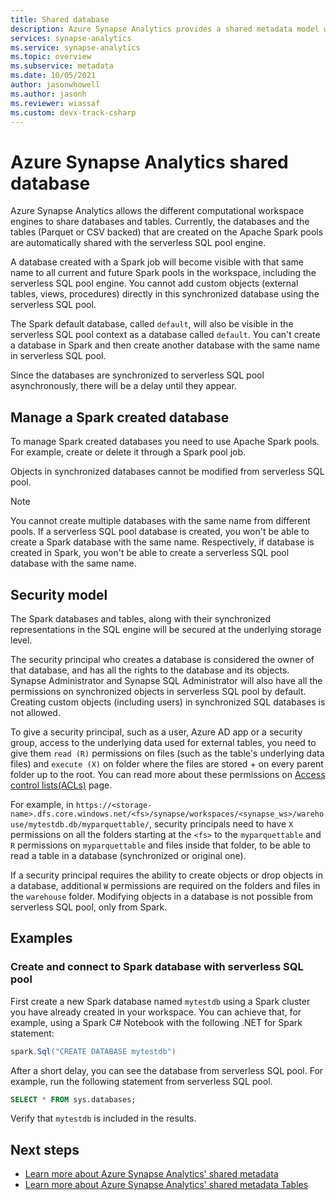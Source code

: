 ```yaml
---
title: Shared database
description: Azure Synapse Analytics provides a shared metadata model where creating a database in serverless Apache Spark pool will make it accessible from its serverless SQL pool and SQL pool engines. 
services: synapse-analytics 
ms.service: synapse-analytics  
ms.topic: overview
ms.subservice: metadata
ms.date: 10/05/2021
author: jasonwhowell
ms.author: jasonh
ms.reviewer: wiassaf
ms.custom: devx-track-csharp
---
```


# Azure Synapse Analytics shared database

Azure Synapse Analytics allows the different computational workspace engines to share databases and tables. Currently, the databases and the tables (Parquet or CSV backed) that are created on the Apache Spark pools are automatically shared with the serverless SQL pool engine.

A database created with a Spark job will become visible with that same name to all current and future Spark pools in the workspace, including the serverless SQL pool engine. You cannot add custom objects (external tables, views, procedures) directly in this synchronized database using the serverless SQL pool.

The Spark default database, called `default`, will also be visible in the serverless SQL pool context as a database called `default`. 
You can't create a database in Spark and then create another database with the same name in serverless SQL pool.

Since the databases are synchronized to serverless SQL pool asynchronously, there will be a delay until they appear.

## Manage a Spark created database

To manage Spark created databases you need to use Apache Spark pools. For example, create or delete it through a Spark pool job.

Objects in synchronized databases cannot be modified from serverless SQL pool.

>[!NOTE]
>You cannot create multiple databases with the same name from different pools. If a serverless SQL pool database is created, you won't be able to create a Spark database with the same name. Respectively, if database is created in Spark, you won't be able to create a serverless SQL pool database with the same name.

## Security model

The Spark databases and tables, along with their synchronized representations in the SQL engine will be secured at the underlying storage level.

The security principal who creates a database is considered the owner of that database, and has all the rights to the database and its objects. Synapse Administrator and Synapse SQL Administrator will also have all the permissions on synchronized objects in serverless SQL pool by default. Creating custom objects (including users) in synchronized SQL databases is not allowed. 

To give a security principal, such as a user, Azure AD app or a security group, access to the underlying data used for external tables, you need to give them `read (R)` permissions on files (such as the table's underlying data files) and `execute (X)` on folder where the files are stored + on every parent folder up to the root. You can read more about these permissions on [Access control lists(ACLs)](../../storage/blobs/data-lake-storage-access-control.md) page. 

For example, in `https://<storage-name>.dfs.core.windows.net/<fs>/synapse/workspaces/<synapse_ws>/warehouse/mytestdb.db/myparquettable/`, security principals need to have `X` permissions on all the folders starting at the `<fs>` to the `myparquettable` and `R` permissions on `myparquettable` and files inside that folder, to be able to read a table in a database (synchronized or original one).

If a security principal requires the ability to create objects or drop objects in a database, additional `W` permissions are required on the folders and files in the `warehouse` folder. Modifying objects in a database is not possible from serverless SQL pool, only from Spark.

## Examples

### Create and connect to Spark database with serverless SQL pool

First create a new Spark database named `mytestdb` using a Spark cluster you have already created in your workspace. You can achieve that, for example, using a Spark C# Notebook with the following .NET for Spark statement:

```csharp
spark.Sql("CREATE DATABASE mytestdb")
```

After a short delay, you can see the database from serverless SQL pool. For example, run the following statement from serverless SQL pool.

```sql
SELECT * FROM sys.databases;
```

Verify that `mytestdb` is included in the results.

## Next steps

- [Learn more about Azure Synapse Analytics' shared metadata](overview.md)
- [Learn more about Azure Synapse Analytics' shared metadata Tables](table.md)